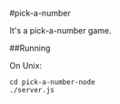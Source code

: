 #pick-a-number

It's a pick-a-number game.

##Running

On Unix:

	cd pick-a-number-node
	./server.js
